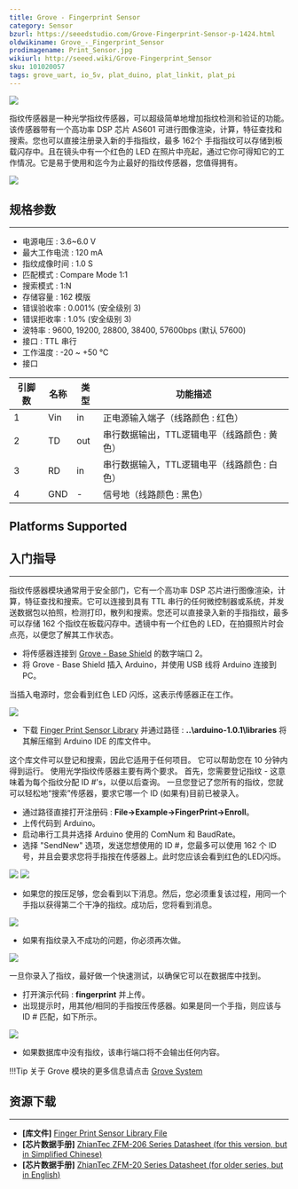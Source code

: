 ```yaml
---
title: Grove - Fingerprint Sensor
category: Sensor
bzurl: https://seeedstudio.com/Grove-Fingerprint-Sensor-p-1424.html
oldwikiname: Grove_-_Fingerprint_Sensor
prodimagename: Print_Sensor.jpg
wikiurl: http://seeed.wiki/Grove-Fingerprint_Sensor
sku: 101020057
tags: grove_uart, io_5v, plat_duino, plat_linkit, plat_pi
---
```


![](https://raw.githubusercontent.com/SeeedDocument/Grove-Fingerprint_Sensor/master/img/Print_Sensor.jpg)

指纹传感器是一种光学指纹传感器，可以超级简单地增加指纹检测和验证的功能。该传感器带有一个高功率 DSP 芯片 AS601 可进行图像渲染，计算，特征查找和搜索。您也可以直接注册录入新的手指指纹，最多 162个 手指指纹可以存储到板载闪存中。且在镜头中有一个红色的 LED 在照片中亮起，通过它你可得知它的工作情况。它是易于使用和迄今为止最好的指纹传感器，您值得拥有。

[![](https://github.com/SeeedDocument/wiki_chinese/raw/master/docs/images/click_to_buy.PNG)](https://item.taobao.com/item.htm?spm=a1z10.3-c.w4002-11172317909.10.7392149at0grL4&id=45506770989)

## 规格参数
-------------

-   电源电压 : 3.6~6.0 V
-   最大工作电流 : 120 mA
-   指纹成像时间 : 1.0 S
-   匹配模式 : Compare Mode 1:1
-   搜索模式 : 1:N
-   存储容量 : 162 模版
-   错误验收率 : 0.001% (安全级别 3)
-   错误拒收率 : 1.0% (安全级别 3)
-   波特率 : 9600, 19200, 28800, 38400, 57600bps (默认 57600)
-   接口 : TTL 串行
-   工作温度 : -20 ~ +50 ℃
-   接口

| 引脚数 | 名称 | 类型 | 功能描述                                     |
|------------|------|------|----------------------------------------------------------|
| 1          | Vin  | in   | 正电源输入端子（线路颜色 : 红色）     |
| 2          | TD   | out  | 串行数据输出，TTL逻辑电平（线路颜色 : 黄色） |
| 3          | RD   | in   | 串行数据输入，TTL逻辑电平（线路颜色 : 白色）   |
| 4          | GND  | -    | 信号地（线路颜色 : 黑色）                         |

Platforms Supported
-------------------

## 入门指导
-------------

指纹传感器模块通常用于安全部门，它有一个高功率 DSP 芯片进行图像渲染，计算，特征查找和搜索。它可以连接到具有 TTL 串行的任何微控制器或系统，并发送数据包以拍照，检测打印，散列和搜索。您还可以直接录入新的手指指纹，最多可以存储 162 个指纹在板载闪存中。透镜中有一个红色的 LED，在拍摄照片时会点亮，以便您了解其工作状态。

-   将传感器连接到 [Grove - Base Shield](/Base_Shield_V2 "Grove - Base Shield") 的数字端口 2。
-   将 Grove - Base Shield 插入 Arduino，并使用 USB 线将 Arduino 连接到 PC。

当插入电源时，您会看到红色 LED 闪烁，这表示传感器正在工作。

![](https://raw.githubusercontent.com/SeeedDocument/Grove-Fingerprint_Sensor/master/img/FingerPrint_Sensor1.jpg)

-   下载 [Finger Print Sensor Library](https://raw.githubusercontent.com/SeeedDocument/Grove-Fingerprint_Sensor/master/res/Fingerprint_library.rar) 并通过路径 : **..\\arduino-1.0.1\\libraries** 将其解压缩到 Arduino IDE 的库文件中。

这个库文件可以登记和搜索，因此它适用于任何项目。 它可以帮助您在 10 分钟内得到运行。 使用光学指纹传感器主要有两个要求。 首先，您需要登记指纹 - 这意味着为每个指纹分配 ID \#'s，以便以后查询。 一旦您登记了您所有的指纹，您就可以轻松地“搜索”传感器，要求它哪一个 ID (如果有)目前已被录入。

-   通过路径直接打开注册码 : **File->Example->FingerPrint->Enroll**。
-   上传代码到 Arduino。
-   启动串行工具并选择 Arduino 使用的 ComNum 和 BaudRate。
-   选择 "SendNew" 选项，发送您想使用的 ID \#，您最多可以使用 162 个 ID 号，并且会要求您将手指按在传感器上。此时您应该会看到红色的LED闪烁。

![](https://raw.githubusercontent.com/SeeedDocument/Grove-Fingerprint_Sensor/master/img/FingerPrint_Sensor3.jpg)
![](https://raw.githubusercontent.com/SeeedDocument/Grove-Fingerprint_Sensor/master/img/Finger1.jpg)

-   如果您的按压足够，您会看到以下消息。然后，您必须重复该过程，用同一个手指以获得第二个干净的指纹。成功后，您将看到消息。

![](https://raw.githubusercontent.com/SeeedDocument/Grove-Fingerprint_Sensor/master/img/Finger2.jpg)

-   如果有指纹录入不成功的问题，你必须再次做。

![](https://raw.githubusercontent.com/SeeedDocument/Grove-Fingerprint_Sensor/master/img/Finger_Print_Score_2.jpg)

一旦你录入了指纹，最好做一个快速测试，以确保它可以在数据库中找到。

-   打开演示代码 : **fingerprint** 并上传。
-   出现提示时，用其他/相同的手指按压传感器。如果是同一个手指，则应该与 ID \# 匹配，如下所示。

![](https://raw.githubusercontent.com/SeeedDocument/Grove-Fingerprint_Sensor/master/img/Finger_Print_Score_3.jpg)

-   如果数据库中没有指纹，该串行端口将不会输出任何内容。

!!!Tip
    关于 Grove 模块的更多信息请点击 [Grove System](
http://seeed.wiki/Grove_System/)

## 资源下载
--------

- **[库文件]** [Finger Print Sensor Library File](https://raw.githubusercontent.com/SeeedDocument/Grove-Fingerprint_Sensor/master/res/Fingerprint_library.rar)
- **[芯片数据手册]** [ZhianTec ZFM-206 Series Datasheet (for this version, but in Simplified Chinese)](https://raw.githubusercontent.com/SeeedDocument/Grove-Fingerprint_Sensor/master/res/ZFM206用户手册V2.1.pdf)
- **[芯片数据手册]** [ZhianTec ZFM-20 Series Datasheet (for older series, but in English)](https://github.com/SeeedDocument/Grove-Fingerprint_Sensor/raw/master/res/ZFM-user-manualV15.pdf)

<!-- This Markdown file was created from http://www.seeedstudio.com/wiki/Grove_-_Fingerprint_Sensor -->
